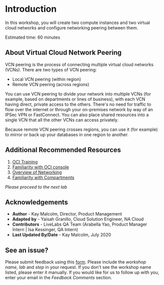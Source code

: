 # Introduction

In this workshop, you will create two compute instances and two virtual cloud networks and configure networking peering between them.

Estimated time: 60 minutes

## About Virtual Cloud Network Peering

VCN peering is the process of connecting multiple virtual cloud networks (VCNs). There are two types of VCN peering:

- Local VCN peering (within region)
- Remote VCN peering (across regions)

You can use VCN peering to divide your network into multiple VCNs (for example, based on departments or lines of business), with each VCN having direct, private access to the others. There's no need for traffic to flow over the internet or through your on-premises network by way of an IPSec VPN or FastConnect. You can also place shared resources into a single VCN that all the other VCNs can access privately.

Because remote VCN peering crosses regions, you can use it (for example) to mirror or back up your databases in one region to another.

## Additional Recommended Resources

1. [OCI Training](https://cloud.oracle.com/en_US/iaas/training)
2. [Familiarity with OCI console](https://docs.us-phoenix-1.oraclecloud.com/Content/GSG/Concepts/console.htm)
3. [Overview of Networking](https://docs.us-phoenix-1.oraclecloud.com/Content/Network/Concepts/overview.htm)
4. [Familiarity with Compartments](https://docs.us-phoenix-1.oraclecloud.com/Content/GSG/Concepts/concepts.htm)

*Please proceed to the next lab*

## Acknowledgements

- **Author** - Kay Malcolm, Director, Product Management
- **Adapted by** -  Yaisah Granillo, Cloud Solution Engineer, NA Cloud
- **Contributors** - LiveLabs QA Team (Arabella Yao, Product Manager Intern | Isa Kessinger, QA Intern)
- **Last Updated By/Date** - Kay Malcolm, July 2020

## See an issue?
Please submit feedback using this [form](https://apexapps.oracle.com/pls/apex/f?p=133:1:::::P1_FEEDBACK:1). Please include the *workshop name*, *lab* and *step* in your request.  If you don't see the workshop name listed, please enter it manually. If you would like for us to follow up with you, enter your email in the *Feedback Comments* section.
